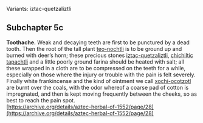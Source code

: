 Variants: iztac-quetzaliztli  

## Subchapter 5c  
**Toothache.** Weak and decaying teeth are first to be punctured by a dead tooth. Then the root of the tall plant [teo-nochtli](Teo-nochtli.md) is to be ground up and burned with deer’s horn; these precious stones [iztac-quetzaliztli](iztac-quetzaliztli.md), [chichiltic tapachtli](chichiltic_tapachtli.md) and a little poorly ground farina should be heated with salt; all these wrapped in a cloth are to be compressed on the teeth for a while, especially on those where the injury or trouble with the pain is felt severely. Finally white frankincense and the kind of ointment we call [xochi-ocotzotl](xochi-ocotzotl.md) are burnt over the coals, with the odor whereof a coarse pad of cotton is impregnated, and then is kept moving frequently between the cheeks, so as best to reach the pain spot.  
[https://archive.org/details/aztec-herbal-of-1552/page/28](https://archive.org/details/aztec-herbal-of-1552/page/28)  

